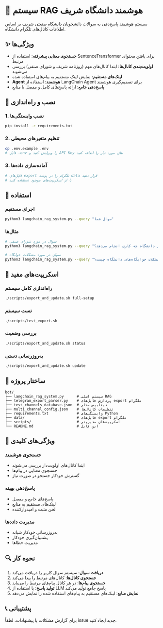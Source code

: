 # 🤖 سیستم RAG هوشمند دانشگاه شریف

سیستم هوشمند پاسخ‌دهی به سوالات دانشجویان دانشگاه صنعتی شریف بر اساس اطلاعات کانال‌های تلگرام دانشگاه.

## ✨ ویژگی‌ها

- **جستجوی معنایی پیشرفته**: استفاده از SentenceTransformer برای یافتن محتوای مرتبط
- **اولویت‌بندی کانال‌ها**: ابتدا کانال‌های مهم (روزنامه شریف و شورای صنفی) بررسی می‌شوند
- **لینک‌های مستقیم**: نمایش لینک مستقیم به پیام‌های استفاده شده
- **Agent هوشمند**: استفاده از LangChain Agent برای تصمیم‌گیری هوشمند
- **پاسخ‌دهی جامع**: ارائه پاسخ‌های کامل و مفصل با منابع

## 🚀 نصب و راه‌اندازی

### 1. نصب وابستگی‌ها
```bash
pip install -r requirements.txt
```

### 2. تنظیم متغیرهای محیطی
```bash
cp .env.example .env
# فایل .env را ویرایش کنید و API Key های مورد نیاز را اضافه کنید
```

### 3. آماده‌سازی داده‌ها
```bash
# فایل‌های export تلگرام را در پوشه data قرار دهید
# یا از اسکریپت‌های موجود استفاده کنید
```

## 📖 استفاده

### اجرای مستقیم
```bash
python3 langchain_rag_system.py --query "سوال شما"
```

### مثال‌ها
```bash
# سوال در مورد شورای صنفی
python3 langchain_rag_system.py --query "شورای صنفی دانشگاه چه کاری انجام می‌دهد؟"

# سوال در مورد مشکلات خوابگاه
python3 langchain_rag_system.py --query "مشکلات خوابگاه‌های دانشگاه چیست؟"
```

## 🔧 اسکریپت‌های مفید

### راه‌اندازی کامل سیستم
```bash
./scripts/export_and_update.sh full-setup
```

### تست سیستم
```bash
./scripts/test_export.sh
```

### بررسی وضعیت
```bash
./scripts/export_and_update.sh status
```

### به‌روزرسانی دستی
```bash
./scripts/export_and_update.sh update
```

## 📁 ساختار پروژه

```
bot/
├── langchain_rag_system.py      # سیستم اصلی RAG
├── telegram_export_parser.py    # پردازش فایل‌های export تلگرام
├── test_channels_database.json  # دیتابیس محلی
├── multi_channel_config.json    # تنظیمات کانال‌ها
├── requirements.txt             # وابستگی‌های Python
├── data/                        # فایل‌های export تلگرام
├── scripts/                     # اسکریپت‌های مدیریتی
└── README.md                    # این فایل
```

## 🎯 ویژگی‌های کلیدی

### جستجوی هوشمند
- ابتدا کانال‌های اولویت‌دار بررسی می‌شوند
- جستجوی معنایی در پیام‌ها
- گسترش خودکار جستجو در صورت نیاز

### پاسخ‌دهی بهینه
- پاسخ‌های جامع و مفصل
- لینک‌های مستقیم به منابع
- لحن مثبت و امیدوارکننده

### مدیریت داده‌ها
- به‌روزرسانی خودکار شبانه
- پشتیبان‌گیری خودکار
- مدیریت خطاها

## 🔍 نحوه کار

1. **دریافت سوال**: سیستم سوال کاربر را دریافت می‌کند
2. **جستجوی کانال‌ها**: کانال‌های مرتبط را پیدا می‌کند
3. **جستجوی پیام‌ها**: در هر کانال پیام‌های مرتبط را می‌یابد
4. **تولید پاسخ**: با استفاده از LLM پاسخ جامع تولید می‌کند
5. **نمایش منابع**: لینک‌های مستقیم به پیام‌های استفاده شده را نمایش می‌دهد

## 📞 پشتیبانی

برای گزارش مشکلات یا پیشنهادات، لطفاً issue جدید ایجاد کنید.
